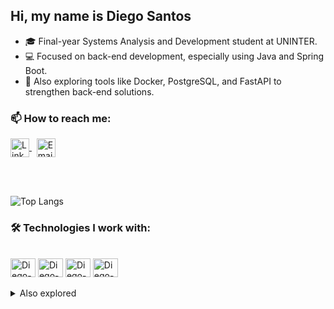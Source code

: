 ## Hi, my name is Diego Santos

- 🎓 Final-year Systems Analysis and Development student at UNINTER.
- 💻 Focused on back-end development, especially using Java and Spring Boot.
- 🚀 Also exploring tools like Docker, PostgreSQL, and FastAPI to strengthen back-end solutions.

### 📫 How to reach me:


<a href="https://www.linkedin.com/in/diegobrsantos/" target="_blank">
  <img align="center" alt="LinkedIn" height="30" width="30" src="https://cdn.jsdelivr.net/gh/devicons/devicon/icons/linkedin/linkedin-original.svg">
</a>
&nbsp;
<a href="mailto:diegobrsantosdev@gmail.com">
  <img align="center" alt="Email" height="30" width="30" src="https://cdn-icons-png.flaticon.com/512/732/732200.png" />
</a>

<br><br>

![Top Langs](https://github-readme-stats.vercel.app/api/top-langs/?username=diegobrsantosdev&layout=compact&theme=dark&bg_color=1e1e1e)


### 🛠️ Technologies I work with:

<div style="display: inline_block"><br>
  <img align="center" alt="Diego-Java" height="30" width="40" src="https://cdn.jsdelivr.net/gh/devicons/devicon/icons/java/java-original.svg">
  <img align="center" alt="Diego-Spring" height="30" width="40" src="https://cdn.jsdelivr.net/gh/devicons/devicon/icons/spring/spring-original.svg">
  <img align="center" alt="Diego-PostgreSQL" height="30" width="40" src="https://cdn.jsdelivr.net/gh/devicons/devicon/icons/postgresql/postgresql-original.svg">
  <img align="center" alt="Diego-Docker" height="30" width="40" src="https://cdn.jsdelivr.net/gh/devicons/devicon/icons/docker/docker-original.svg">
</div>

<br>

<details>
<summary><span style="font-size: 14px; font-weight: normal;">Also explored</span></summary>

<div style="display: inline_block"><br>
  <img align="center" alt="Diego-FastAPI" height="30" width="40" src="https://cdn.jsdelivr.net/gh/devicons/devicon/icons/fastapi/fastapi-original.svg">
  <img align="center" alt="Diego-Python" height="30" width="40" src="https://cdn.jsdelivr.net/gh/devicons/devicon/icons/python/python-original.svg">
  <img align="center" alt="Diego-Kotlin" height="30" width="40" src="https://cdn.jsdelivr.net/gh/devicons/devicon/icons/kotlin/kotlin-original.svg">
  <img align="center" alt="Diego-Android" height="30" width="40" src="https://cdn.jsdelivr.net/gh/devicons/devicon/icons/android/android-original.svg">
  <img align="center" alt="Diego-Firebase" height="30" width="40" src="https://cdn.jsdelivr.net/gh/devicons/devicon/icons/firebase/firebase-plain.svg">
</div>

</details>
